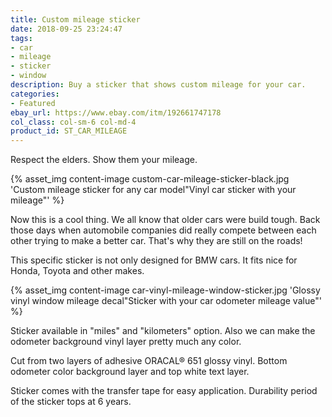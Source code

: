 ```yaml
---
title: Custom mileage sticker
date: 2018-09-25 23:24:47
tags:
- car
- mileage
- sticker
- window
description: Buy a sticker that shows custom mileage for your car.
categories:
- Featured
ebay_url: https://www.ebay.com/itm/192661747178
col_class: col-sm-6 col-md-4
product_id: ST_CAR_MILEAGE
---
```


Respect the elders. Show them your mileage.

<!-- more -->
{% asset_img content-image custom-car-mileage-sticker-black.jpg 'Custom mileage sticker for any car model"Vinyl car sticker with your mileage"' %}

Now this is a cool thing. We all know that older cars were build tough. Back those days when automobile companies did really compete between each other trying to make a better car. That's why they are still on the roads!

This specific sticker is not only designed for BMW cars. It fits nice for Honda, Toyota and other makes.

{% asset_img content-image car-vinyl-mileage-window-sticker.jpg 'Glossy vinyl window mileage decal"Sticker with your car odometer mileage value"' %}

Sticker available in "miles" and "kilometers" option. Also we can make the odometer background vinyl layer pretty much any color.

Cut from two layers of adhesive ORACAL® 651 glossy vinyl. Bottom odometer color background layer and top white text layer.

Sticker comes with the transfer tape for easy application. Durability period of the sticker tops at 6 years.
